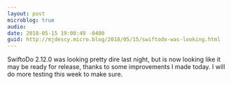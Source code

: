```yaml
---
layout: post
microblog: true
audio: 
date: 2018-05-15 19:08:49 -0400
guid: http://mjdescy.micro.blog/2018/05/15/swiftodo-was-looking.html
---
```

SwiftoDo 2.12.0 was looking pretty dire last night, but is now looking like it may be ready for release, thanks to some improvements I made today. I will do more testing this week to make sure.
